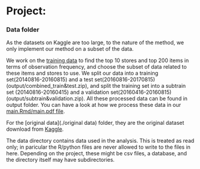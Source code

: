 # Project: 
### Data folder

As the datasets on Kaggle are too large, to the nature of the method, we only implement our method on a subset of the data. 

We work on the [training data](https://www.kaggle.com/c/favorita-grocery-sales-forecasting/data) to find the top 10 stores and top 200 items in terms of observation frequency, and choose the subset of data related to these items and stores to use. We split our data into a training set(20140816-20160815) and a test set(20160816-20170815)(output/combined_train&test.zip), and split the training set into a subtrain set (20140816-20160415) and a validation set(20160416-20160815)(output/subtrain&validation.zip). All these processed data can be found in output folder. You can have a look at how we process these data in our [main.Rmd/main.pdf file](doc/main.pdf).

For the [original data](./original data) folder, they are the original dataset download from [Kaggle](https://www.kaggle.com/c/favorita-grocery-sales-forecasting/data).

The data directory contains data used in the analysis. This is treated as read only; in paricular the R/python files are never allowed to write to the files in here. Depending on the project, these might be csv files, a database, and the directory itself may have subdirectories.


